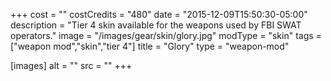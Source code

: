 +++
cost = ""
costCredits = "480"
date = "2015-12-09T15:50:30-05:00"
description = "Tier 4 skin available for the weapons used by FBI SWAT operators."
image = "/images/gear/skin/glory.jpg"
modType = "skin"
tags = ["weapon mod","skin","tier 4"]
title = "Glory"
type = "weapon-mod"

[images]
  alt = ""
  src = ""
+++
